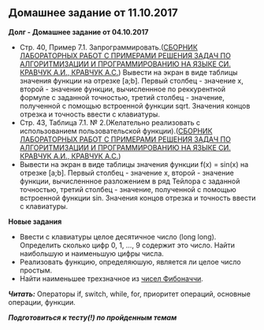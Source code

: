  ## Домашнее задание от 11.10.2017


**Долг - Домашнее задание от 04.10.2017** 
- Стр. 40, Пример 7.1. Запрограммировать.([СБОРНИК ЛАБОРАТОРНЫХ РАБОТ С ПРИМЕРАМИ РЕШЕНИЯ ЗАДАЧ ПО АЛГОРИТМИЗАЦИИ И ПРОГРАММИРОВАНИЮ НА ЯЗЫКЕ СИ. КРАВЧУК А.И., КРАВЧУК А.С.](https://github.com/AnzhelikaKravchuk/2017-2018.MMF.BSU/tree/master/1%20course/Books.C)) Вывести на экран в виде таблицы значения функции на отрезке \[a;b]. Первый столбец - значение x, второй - значение функции, вычисленнное по реккурентной формуле с заданной точностью, третий столбец - значение, полученной с помощью встроенной функции sqrt. Значения концов отрезка и точность ввести с клавиатуры.
- Стр. 43, Таблица 7.1. № 2.(Желательно реализовать с использованием пользовательской функции).([СБОРНИК ЛАБОРАТОРНЫХ РАБОТ С ПРИМЕРАМИ РЕШЕНИЯ ЗАДАЧ ПО АЛГОРИТМИЗАЦИИ И ПРОГРАММИРОВАНИЮ НА ЯЗЫКЕ СИ. КРАВЧУК А.И., КРАВЧУК А.С.](https://github.com/AnzhelikaKravchuk/2017-2018.MMF.BSU/tree/master/1%20course/Books.C))
- Вывести на экран в виде таблицы значения функции f(x) = sin(x) на отрезке \[a;b]. Первый столбец - значение x, второй - значение функции, вычисленнное разложением в ряд Тейлора с заданной точностью, третий столбец - значение, полученной с помощью встроенной функции sin. Значения концов отрезка и точность ввести с клавиатуры.

**Новые задания** 
- Ввести с клавиатуры целое десятичное число (long long). Определить сколько цифр 0, 1, …, 9 содержит это число. Найти наибольшую и наименьшую цифры числа.
- Реализовать функцию, определяюшую, является ли целое число простым.
- Найти наименьшее трехзначное из [чисел Фибоначчи](https://ru.wikipedia.org/wiki/%D0%A7%D0%B8%D1%81%D0%BB%D0%B0_%D0%A4%D0%B8%D0%B1%D0%BE%D0%BD%D0%B0%D1%87%D1%87%D0%B8).

***Читать:*** Операторы if, switch, while, for, приоритет операций, основные операции, функции.

***Подготовиться к тесту(!) по пройденным темам*** 
